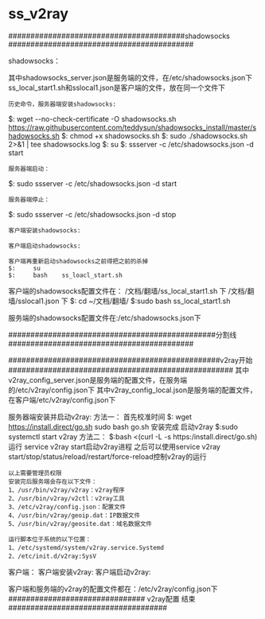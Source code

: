 # ss_v2ray


########################################shadowsocks      ##########################################

shadowsocks：

其中shadowsocks_server.json是服务端的文件，在/etc/shadowsocks.json下
ss_local_start1.sh和sslocal1.json是客户端的文件，放在同一个文件下


    历史命令，服务器端安装shadowsocks:
   $: wget  --no-check-certificate -O  shadowsocks.sh   https://raw.githubusercontent.com/teddysun/shadowsocks_install/master/shadowsocks.sh
   $:  chmod +x shadowsocks.sh
    $:  sudo ./shadowsocks.sh 2>&1 | tee shadowsocks.log
    $:  su
    $:   ssserver -c /etc/shadowsocks.json -d start


    服务器端启动：
   $:   sudo ssserver -c /etc/shadowsocks.json -d start

    服务器端停止：
   $:   sudo ssserver -c /etc/shadowsocks.json -d stop


    客户端安装shadowsocks:

    客户端启动shadowsocks:
    
    客户端再重新启动shadowsocks之前得把之前的杀掉
    $:     su
    $:     bash    ss_loacl_start.sh

客户端的shadowsocks配置文件在：
                          /文档/翻墙/ss_local_start1.sh     下
                           /文档/翻墙/sslocal1.json              下
                           $:  cd   ~/文档/翻墙/
                           $:sudo  bash  ss_local_start1.sh
                           
服务端的shadowsocks配置文件在:/etc/shadowsocks.json下


###############################################分割线##########################################


################################################v2ray开始###################################################
其中v2ray_config_server.json是服务端的配置文件，在服务端的/etc/v2ray/config.json下
其中v2ray_config_local.json是服务端的配置文件，在客户端/etc/v2ray/config.json下


服务器端安装并启动v2ray:
    方法一：
        首先校准时间
        $: wget https://install.direct/go.sh
        sudo bash go.sh
        安装完成
        启动v2ray
        $:sudo systemctl start v2ray
    方法二：
        $:bash <(curl -L -s https:/install.direct/go.sh)
        运行 service v2ray start启动v2ray进程
        之后可以使用service v2ray start/stop/status/reload/restart/force-reload控制v2ray的运行

    以上需要管理员权限
    安装完后服务端会存在以下文件：
    1、/usr/bin/v2ray/v2ray：v2ray程序
    2、/usr/bin/v2ray/v2ctl：v2ray工具
    3、/etc/v2ray/config.json：配置文件
    4、/usr/bin/v2ray/geoip.dat：IP数据文件
    5、/usr/bin/v2ray/geosite.dat：域名数据文件

    运行脚本位于系统的以下位置：
    1、/etc/systemd/system/v2ray.service.Systemd
    2、/etc/init.d/v2ray:SysV

客户端：
    客户端安装v2ray:
    客户端启动v2ray:




客户端和服务端的v2ray的配置文件都在：/etc/v2ray/config.json下
###############################   v2ray配置   结束####################################
